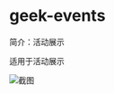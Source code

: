 # geek-events

简介：活动展示

适用于活动展示

![截图](https://unpkg.com/@icedesign/geek-events-block/screenshot.png)
